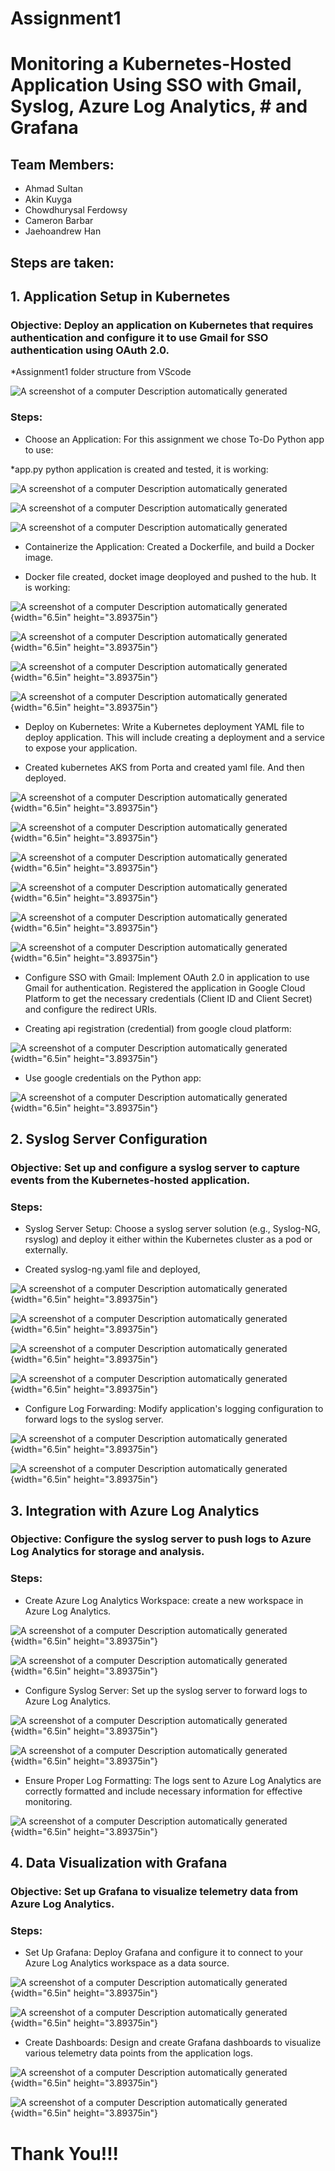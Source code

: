# Assignment1
#	 Monitoring a Kubernetes-Hosted Application Using SSO with Gmail, Syslog, Azure Log Analytics, #					and Grafana

## Team Members:

* Ahmad Sultan
* Akin Kuyga
* Chowdhurysal Ferdowsy
* Cameron Barbar
* Jaehoandrew Han

## Steps are taken:

## 1. Application Setup in Kubernetes

### Objective: Deploy an application on Kubernetes that requires authentication and configure it to use Gmail for SSO authentication using OAuth 2.0.

*Assignment1 folder structure from VScode

![A screenshot of a computer Description automatically
generated](./Screenshots/1x.png)

### Steps:

* Choose an Application: For this assignment we chose To-Do Python app to use:

*app.py python application is created and tested, it is working:

![A screenshot of a computer Description automatically
generated](./Screenshots/1a1.png)

![A screenshot of a computer Description automatically
generated](./Screenshots/1a2.png)

![A screenshot of a computer Description automatically
generated](./Screenshots/1a3.png)

* Containerize the Application: Created a Dockerfile, and build a Docker image.

* Docker file created, docket image deoployed and pushed to the hub. It is working:

![A screenshot of a computer Description automatically
generated](./Screenshots/1b1.png){width="6.5in" height="3.89375in"}

![A screenshot of a computer Description automatically
generated](./Screenshots/1b2.png){width="6.5in" height="3.89375in"}

![A screenshot of a computer Description automatically
generated](./Screenshots/1b3.png){width="6.5in" height="3.89375in"}

![A screenshot of a computer Description automatically
generated](./Screenshots/1b4.png){width="6.5in" height="3.89375in"}

* Deploy on Kubernetes: Write a Kubernetes deployment YAML file to deploy application. This will include creating a deployment and a service to expose your application.

* Created kubernetes AKS from Porta and created yaml file. And then deployed.

![A screenshot of a computer Description automatically
generated](./Screenshots/1c1.png){width="6.5in" height="3.89375in"}

![A screenshot of a computer Description automatically
generated](./Screenshots/1c2.png){width="6.5in" height="3.89375in"}

![A screenshot of a computer Description automatically
generated](./Screenshots/1c3.png){width="6.5in" height="3.89375in"}

![A screenshot of a computer Description automatically
generated](./Screenshots/1c31.png){width="6.5in" height="3.89375in"}

![A screenshot of a computer Description automatically
generated](./Screenshots/1c4.png){width="6.5in" height="3.89375in"}

![A screenshot of a computer Description automatically
generated](./Screenshots/1c32.png){width="6.5in" height="3.89375in"}

* Configure SSO with Gmail: Implement OAuth 2.0 in application to use Gmail for authentication.  Registered the application in Google Cloud Platform to get the necessary credentials (Client ID and Client Secret) and configure the redirect URIs.

* Creating api registration (credential) from google cloud platform:

![A screenshot of a computer Description automatically
generated](./Screenshots/1d1.png){width="6.5in" height="3.89375in"}

* Use google credentials on the Python app:

![A screenshot of a computer Description automatically
generated](./Screenshots/1d2.png){width="6.5in" height="3.89375in"}

## 2. Syslog Server Configuration

### Objective: Set up and configure a syslog server to capture events from the Kubernetes-hosted application.

### Steps:

* Syslog Server Setup: Choose a syslog server solution (e.g., Syslog-NG, rsyslog) and deploy it either within the Kubernetes cluster as a pod or externally. 

* Created syslog-ng.yaml file and deployed, 

![A screenshot of a computer Description automatically
generated](./Screenshots/2a1.png){width="6.5in" height="3.89375in"}

![A screenshot of a computer Description automatically
generated](./Screenshots/2a2.png){width="6.5in" height="3.89375in"}

![A screenshot of a computer Description automatically
generated](./Screenshots/2a3.png){width="6.5in" height="3.89375in"}

![A screenshot of a computer Description automatically
generated](./Screenshots/2a4.png){width="6.5in" height="3.89375in"}

* Configure Log Forwarding: Modify application's logging configuration to forward logs to the syslog server. 

![A screenshot of a computer Description automatically
generated](./Screenshots/2b1.png){width="6.5in" height="3.89375in"}

![A screenshot of a computer Description automatically
generated](./Screenshots/2b2.png){width="6.5in" height="3.89375in"}

## 3. Integration with Azure Log Analytics

### Objective: Configure the syslog server to push logs to Azure Log Analytics for storage and analysis.

### Steps:

* Create Azure Log Analytics Workspace: create a new workspace in Azure Log Analytics.

![A screenshot of a computer Description automatically
generated](./Screenshots/3a.png){width="6.5in" height="3.89375in"}

![A screenshot of a computer Description automatically
generated](./Screenshots/3a.png){width="6.5in" height="3.89375in"}

* Configure Syslog Server: Set up the syslog server to forward logs to Azure Log Analytics. 

![A screenshot of a computer Description automatically
generated](./Screenshots/3c.png){width="6.5in" height="3.89375in"}

![A screenshot of a computer Description automatically
generated](./Screenshots/3d.png){width="6.5in" height="3.89375in"}

* Ensure Proper Log Formatting: The logs sent to Azure Log Analytics are correctly formatted and include necessary information for effective monitoring.

![A screenshot of a computer Description automatically
generated](./Screenshots/3e.png){width="6.5in" height="3.89375in"}

## 4. Data Visualization with Grafana

### Objective: Set up Grafana to visualize telemetry data from Azure Log Analytics.

### Steps:

* Set Up Grafana: Deploy Grafana and configure it to connect to your Azure Log Analytics workspace as a data source.

![A screenshot of a computer Description automatically
generated](./Screenshots/4a.png){width="6.5in" height="3.89375in"}

![A screenshot of a computer Description automatically
generated](./Screenshots/4b.png){width="6.5in" height="3.89375in"}

* Create Dashboards: Design and create Grafana dashboards to visualize various telemetry data points from the application logs.

![A screenshot of a computer Description automatically
generated](./Screenshots/4c.png){width="6.5in" height="3.89375in"}

![A screenshot of a computer Description automatically
generated](./Screenshots/4d.png){width="6.5in" height="3.89375in"}

# Thank You!!!
